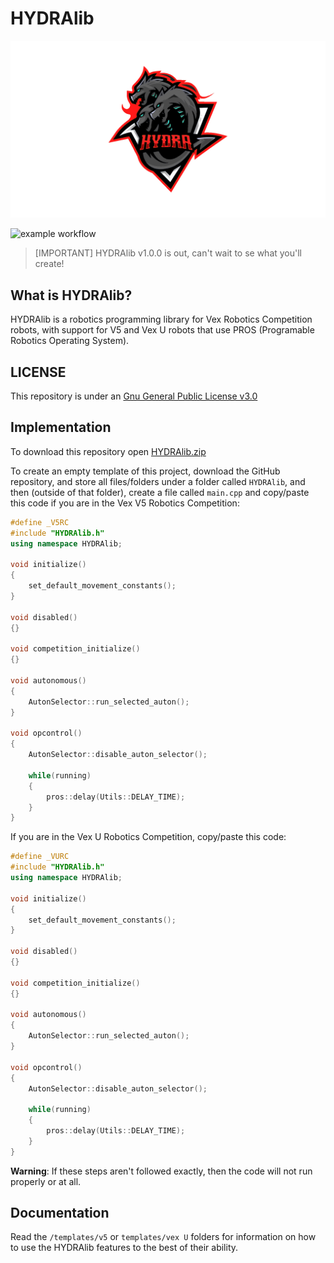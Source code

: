 # HYDRAlib
<img src="assets/logo.jpg" alt="logo.jpg"><img>

![example workflow](https://github.com/Rohan-Bharatia/HYDRAlib/actions/workflows/pros-build.yml/badge.svg)

>[IMPORTANT]
> HYDRAlib v1.0.0 is out, can't wait to se what you'll create!

## What is HYDRAlib?
HYDRAlib is a robotics programming library for Vex Robotics Competition robots, with support for V5 and Vex U robots that use PROS (Programable Robotics Operating System).

## LICENSE
This repository is under an [Gnu General Public License v3.0](https://github.com/Rohan-Bharatia/HYDRAlib/blob/main/LICENSE)

## Implementation
To download this repository open [HYDRAlib.zip](https://github.com/Rohan-Bharatia/HYDRAlib/archive/refs/tags/HYDRAlib.zip)

To create an empty template of this project, download the GitHub repository, and store all files/folders under a folder called ```HYDRAlib```, and then (outside of that folder), create a file called ```main.cpp``` and copy/paste this code if you are in the Vex V5 Robotics Competition:
```cpp
#define _V5RC
#include "HYDRAlib.h"
using namespace HYDRAlib;

void initialize()
{
    set_default_movement_constants();
}

void disabled()
{}

void competition_initialize()
{}

void autonomous()
{
    AutonSelector::run_selected_auton();
}

void opcontrol()
{
    AutonSelector::disable_auton_selector();

    while(running)
    {
        pros::delay(Utils::DELAY_TIME);
    }
}
```

If you are in the Vex U Robotics Competition, copy/paste this code:
```cpp
#define _VURC
#include "HYDRAlib.h"
using namespace HYDRAlib;

void initialize()
{
    set_default_movement_constants();
}

void disabled()
{}

void competition_initialize()
{}

void autonomous()
{
    AutonSelector::run_selected_auton();
}

void opcontrol()
{
    AutonSelector::disable_auton_selector();

    while(running)
    {
        pros::delay(Utils::DELAY_TIME);
    }
}
```
<span color="red">**Warning**</span>: If these steps aren't followed exactly, then the code will not run properly or at all.

## Documentation
Read the ```/templates/v5``` or ```templates/vex U``` folders for information on how to use the HYDRAlib features to the best of their ability.
